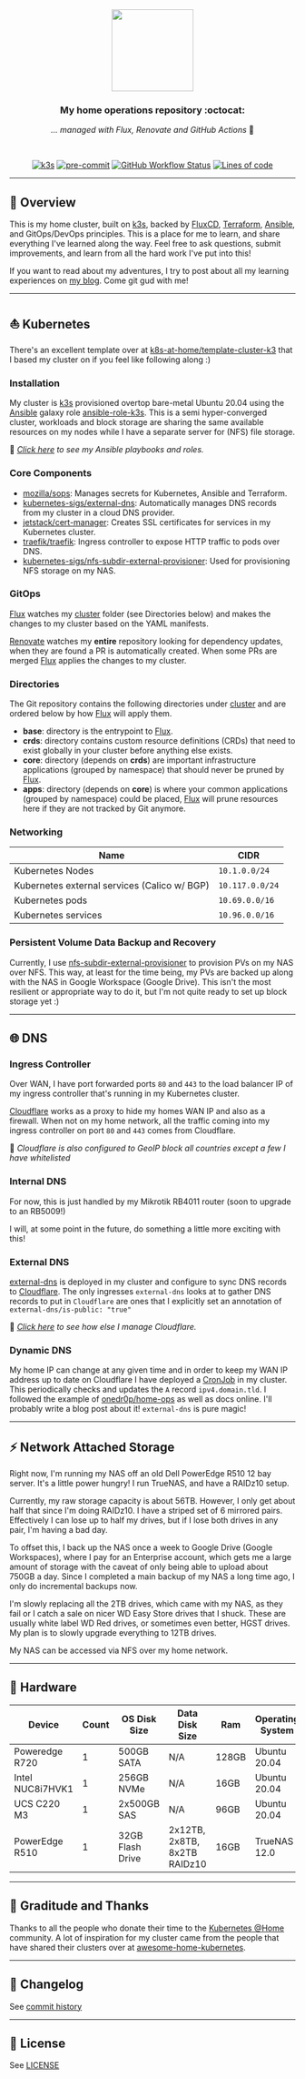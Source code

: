 <div align="center">

<img src="https://camo.githubusercontent.com/5b298bf6b0596795602bd771c5bddbb963e83e0f/68747470733a2f2f692e696d6775722e636f6d2f7031527a586a512e706e67" align="center" width="144px" height="144px"/>

### My home operations repository :octocat:

_... managed with Flux, Renovate and GitHub Actions_ :robot:

</div>

<br/>

<div align="center">

[![k3s](https://img.shields.io/badge/k3s-v1.22.6-brightgreen?style=for-the-badge&logo=kubernetes&logoColor=white)](https://k3s.io/)
[![pre-commit](https://img.shields.io/badge/pre--commit-enabled-brightgreen?logo=pre-commit&logoColor=white&style=for-the-badge)](https://github.com/pre-commit/pre-commit)
[![GitHub Workflow Status](https://img.shields.io/github/workflow/status/parsec/home-cluster/Schedule%20-%20Renovate%20Helm%20Releases?label=renovate&logo=renovatebot&style=for-the-badge)](https://github.com/parsec/home-cluster/actions/workflows/renovate-schedule.yaml)
[![Lines of code](https://img.shields.io/tokei/lines/github/parsec/home-cluster?style=for-the-badge&color=brightgreen&label=lines&logo=codefactor&logoColor=white)](https://github.com/parsec/home-cluster/graphs/contributors)

</div>

---

## 📖 Overview

This is my home cluster, built on [k3s](https://k3s.io), backed by [FluxCD](https://fluxcd.io/), [Terraform](https://terraform.io), [Ansible](https://www.ansible.com/), and GitOps/DevOps principles. This is a place for me to learn, and share everything I've learned along the way. Feel free to ask questions, submit improvements, and learn from all the hard work I've put into this!

If you want to read about my adventures, I try to post about all my learning experiences on [my blog](https://blog.gitgud.sh). Come git gud with me!

---

## ⛵ Kubernetes

There's an excellent template over at [k8s-at-home/template-cluster-k3](https://github.com/k8s-at-home/template-cluster-k3s) that I based my cluster on if you feel like following along :)

### Installation

My cluster is [k3s](https://k3s.io/) provisioned overtop bare-metal Ubuntu 20.04 using the [Ansible](https://www.ansible.com/) galaxy role [ansible-role-k3s](https://github.com/PyratLabs/ansible-role-k3s). This is a semi hyper-converged cluster, workloads and block storage are sharing the same available resources on my nodes while I have a separate server for (NFS) file storage.

🔸 _[Click here](./ansible/) to see my Ansible playbooks and roles._

### Core Components

- [mozilla/sops](https://toolkit.fluxcd.io/guides/mozilla-sops/): Manages secrets for Kubernetes, Ansible and Terraform.
- [kubernetes-sigs/external-dns](https://github.com/kubernetes-sigs/external-dns): Automatically manages DNS records from my cluster in a cloud DNS provider.
- [jetstack/cert-manager](https://cert-manager.io/docs/): Creates SSL certificates for services in my Kubernetes cluster.
- [traefik/traefik](https://github.com/traefik/traefik): Ingress controller to expose HTTP traffic to pods over DNS.
- [kubernetes-sigs/nfs-subdir-external-provisioner](https://github.com/kubernetes-sigs/nfs-subdir-external-provisioner): Used for provisioning NFS storage on my NAS.

### GitOps

[Flux](https://github.com/fluxcd/flux2) watches my [cluster](./cluster/) folder (see Directories below) and makes the changes to my cluster based on the YAML manifests.

[Renovate](https://github.com/renovatebot/renovate) watches my **entire** repository looking for dependency updates, when they are found a PR is automatically created. When some PRs are merged [Flux](https://github.com/fluxcd/flux2) applies the changes to my cluster.

### Directories

The Git repository contains the following directories under [cluster](./cluster/) and are ordered below by how [Flux](https://github.com/fluxcd/flux2) will apply them.

- **base**: directory is the entrypoint to [Flux](https://github.com/fluxcd/flux2).
- **crds**: directory contains custom resource definitions (CRDs) that need to exist globally in your cluster before anything else exists.
- **core**: directory (depends on **crds**) are important infrastructure applications (grouped by namespace) that should never be pruned by [Flux](https://github.com/fluxcd/flux2).
- **apps**: directory (depends on **core**) is where your common applications (grouped by namespace) could be placed, [Flux](https://github.com/fluxcd/flux2) will prune resources here if they are not tracked by Git anymore.

### Networking

| Name                                         | CIDR              |
|----------------------------------------------|-------------------|
| Kubernetes Nodes                             | `10.1.0.0/24`     |
| Kubernetes external services (Calico w/ BGP) | `10.117.0.0/24`   |
| Kubernetes pods                              | `10.69.0.0/16`    |
| Kubernetes services                          | `10.96.0.0/16`    |

### Persistent Volume Data Backup and Recovery

Currently, I use [nfs-subdir-external-provisioner](https://github.com/kubernetes-sigs/nfs-subdir-external-provisioner) to provision PVs on my NAS over NFS. This way, at least for the time being, my PVs are backed up along with the NAS in Google Workspace (Google Drive). This isn't the most resilient or appropriate way to do it, but I'm not quite ready to set up block storage yet :)

---

## 🌐 DNS

### Ingress Controller

Over WAN, I have port forwarded ports `80` and `443` to the load balancer IP of my ingress controller that's running in my Kubernetes cluster.

[Cloudflare](https://www.cloudflare.com/) works as a proxy to hide my homes WAN IP and also as a firewall. When not on my home network, all the traffic coming into my ingress controller on port `80` and `443` comes from Cloudflare.

🔸 _Cloudflare is also configured to GeoIP block all countries except a few I have whitelisted_

### Internal DNS

For now, this is just handled by my Mikrotik RB4011 router (soon to upgrade to an RB5009!)

I will, at some point in the future, do something a little more exciting with this!

### External DNS

[external-dns](https://github.com/kubernetes-sigs/external-dns) is deployed in my cluster and configure to sync DNS records to [Cloudflare](https://www.cloudflare.com/). The only ingresses `external-dns` looks at to gather DNS records to put in `Cloudflare` are ones that I explicitly set an annotation of `external-dns/is-public: "true"`

🔸 _[Click here](./terraform/cloudflare) to see how else I manage Cloudflare._

### Dynamic DNS

My home IP can change at any given time and in order to keep my WAN IP address up to date on Cloudflare I have deployed a [CronJob](./cluster/apps/networking/cloudflare-ddns) in my cluster. This periodically checks and updates the `A` record `ipv4.domain.tld`. I followed the example of [onedr0p/home-ops](https://github.com/onedr0p/home-ops/tree/main/cluster/apps/networking/cloudflare-ddns) as well as docs online. I'll probably write a blog post about it! `external-dns` is pure magic!

---

## ⚡ Network Attached Storage

Right now, I'm running my NAS off an old Dell PowerEdge R510 12 bay server. It's a little power hungry! I run TrueNAS, and have a RAIDz10 setup.

Currently, my raw storage capacity is about 56TB. However, I only get about half that since I'm doing RAIDz10. I have a striped set of 6 mirrored pairs. Effectively I can lose up to half my drives, but if I lose both drives in any pair, I'm having a bad day.

To offset this, I back up the NAS once a week to Google Drive (Google Workspaces), where I pay for an Enterprise account, which gets me a large amount of storage with the caveat of only being able to upload about 750GB a day. Since I completed a main backup of my NAS a long time ago, I only do incremental backups now.

I'm slowly replacing all the 2TB drives, which came with my NAS, as they fail or I catch a sale on nicer WD Easy Store drives that I shuck. These are usually white label WD Red drives, or sometimes even better, HGST drives. My plan is to slowly upgrade everything to 12TB drives.

My NAS can be accessed via NFS over my home network.

---

## 🔧 Hardware

| Device                    | Count | OS Disk Size     | Data Disk Size                 | Ram   | Operating System   | Purpose                        |
|---------------------------|-------|------------------|--------------------------------|-------|--------------------|--------------------------------|
| Poweredge R720            | 1     | 500GB SATA       | N/A                            | 128GB | Ubuntu 20.04       | Kubernetes (k3s) Node          |
| Intel NUC8i7HVK1          | 1     | 256GB NVMe       | N/A                            | 16GB  | Ubuntu 20.04       | Kubernetes (k3s) Node          |
| UCS C220 M3               | 1     | 2x500GB SAS      | N/A                            | 96GB  | Ubuntu 20.04       | Kubernetes (k3s) Node          |
| PowerEdge R510            | 1     | 32GB Flash Drive | 2x12TB, 2x8TB, 8x2TB  RAIDz10  | 16GB  | TrueNAS 12.0       | Network Attached Storage (NAS) |

---

## 🤝 Graditude and Thanks

Thanks to all the people who donate their time to the [Kubernetes @Home](https://github.com/k8s-at-home/) community. A lot of inspiration for my cluster came from the people that have shared their clusters over at [awesome-home-kubernetes](https://github.com/k8s-at-home/awesome-home-kubernetes).

---

## 📜 Changelog

See [commit history](https://github.com/parsec/home-cluster/commits/main)

---

## 🔏 License

See [LICENSE](./LICENSE)
